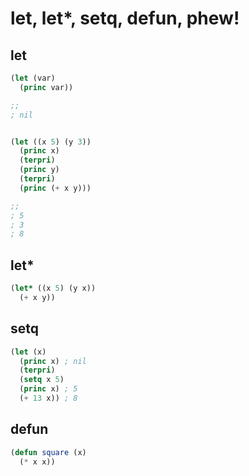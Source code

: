 # let, let*, setq, defun, phew!
## let
```lisp
(let (var)
  (princ var))

;;
; nil


(let ((x 5) (y 3))
  (princ x)
  (terpri)
  (princ y)
  (terpri)
  (princ (+ x y)))

;;
; 5
; 3
; 8
```

## let*
```lisp
(let* ((x 5) (y x))
  (+ x y))
```

## setq
```lisp
(let (x)
  (princ x) ; nil
  (terpri)
  (setq x 5)
  (princ x) ; 5
  (+ 13 x)) ; 8
```
## defun
```lisp
(defun square (x)
  (* x x))
```
